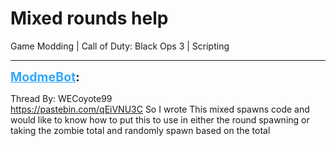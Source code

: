 # Mixed rounds help
Game Modding | Call of Duty: Black Ops 3 | Scripting

---
<strong style="font-size: 1.4em;"><span style="text-decoration: underline;text-decoration-color: #34a7f9;"><span style="color:#34a7f9;">ModmeBot</span></span>:</strong>

<p>Thread By: WECoyote99<br /><a href="https://pastebin.com/qEiVNU3C">https://pastebin.com/qEiVNU3C</a> So I wrote This mixed spawns code and would like to know how to put this to use in either the round spawning or taking the zombie total and randomly spawn based on the total</p>
